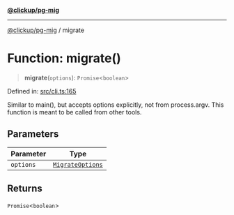 [**@clickup/pg-mig**](../README.md)

***

[@clickup/pg-mig](../globals.md) / migrate

# Function: migrate()

> **migrate**(`options`): `Promise`\<`boolean`\>

Defined in: [src/cli.ts:165](https://github.com/clickup/pg-mig/blob/master/src/cli.ts#L165)

Similar to main(), but accepts options explicitly, not from process.argv.
This function is meant to be called from other tools.

## Parameters

| Parameter | Type |
| ------ | ------ |
| `options` | [`MigrateOptions`](../interfaces/MigrateOptions.md) |

## Returns

`Promise`\<`boolean`\>
